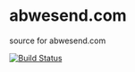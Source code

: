 # abwesend.com
source for abwesend.com

[![Build Status](https://travis-ci.org/beanieboi/abwesend.com.svg?branch=master)](https://travis-ci.org/beanieboi/abwesend.com)
